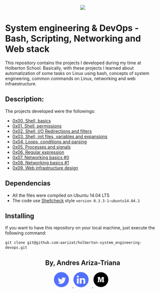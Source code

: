 <p align="center">
     <p align="center">
          <img src="https://www.holbertonschool.com/holberton-logo.png" width="360"/>
     </p>


# System engineering & DevOps - Bash, Scripting, Networking and Web stack

This repository contains the projects I developed during my time at Holberton
School. Basically, with these projects I learned about automatization of some
tasks on Linux using bash, concepts of system engineering, common commands on
Linux, networking and web infraestructure.

## Description:

The projects developed were the followings:

* [0x00. Shell, basics](./0x00-shell_basics/README.md)
* [0x01. Shell, permissions](./0x01-shell_permissions/README.md)
* [0x02. Shell, I/O Redirections and filters](./0x02-shell_redirections/README.md)
* [0x03. Shell, init files, variables and expansions](./0x03-shell_variables_expansions/README.md)
* [0x04. Loops, conditions and parsing](./0x04-loops_conditions_and_parsing/README.md)
* [0x05. Processes and signals](./0x05-processes_and_signals/README.md)
* [0x06. Regular expression](./0x06-regular_expressions/README.md)
* [0x07. Networking basics #0](./0x07-networking_basics/README.md)
* [0x08. Networking basics #1](./0x08-networking_basics_2/README.md)
* [0x09. Web infrastructure design](./0x09-web_infrastructure_design/README.md)

## Dependencias

- All the files were compiled on Ubuntu 14.04 LTS
- The code use  [Shellcheck](https://github.com/koalaman/shellcheck) style `version 0.3.3-1~ubuntu14.04.1`

## Installing

If you want to have this repository on your local machine, just execute the
following command:

```
git clone git@github.com:aarizat/holberton-system_engineering-devops.git
```

<p align="center">
    <h2 align="center">By, Andres Ariza-Triana</h2>
      <p align="center">
        <a href="https://twitter.com/aarizatr" target="_blank">
            <img alt="twitter_page" src="https://raw.githubusercontent.com/EckoJuan/Readme_template/master/images/twitter.png" style="float: center; margin-right: 10px" height="50" width="50">
        </a>
        <a href="https://www.linkedin.com/in/aarizatr/" target="_blank">
            <img alt="linkedin_page" src="https://raw.githubusercontent.com/EckoJuan/Readme_template/master/images/linkedin.png" style="float: center; margin-right: 10px" height="50"  width="50">
        </a>
        <a href="https://medium.com/@aarizatr" target="_blank">
            <img alt="medium_page" src="https://raw.githubusercontent.com/EckoJuan/Readme_template/master/images/medium.png" style="float: center; margin-right: 10px" height="50" width="50">
        </a>
      </p>
</p>
